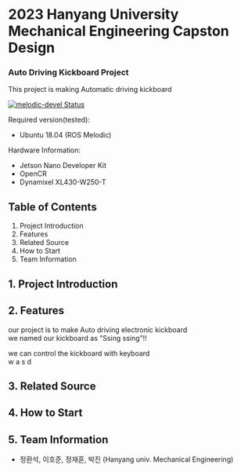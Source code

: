 # 2023 Hanyang University Mechanical Engineering Capston Design 
### Auto Driving Kickboard Project

This project is making Automatic driving kickboard 

[![melodic-devel Status](https://github.com/ROBOTIS-GIT/dynamixel-workbench/workflows/melodic-devel/badge.svg)](https://github.com/ROBOTIS-GIT/dynamixel-workbench/tree/melodic-devel)

Required version(tested):
- Ubuntu 18.04 (ROS Melodic)

Hardware Information:
- Jetson Nano Developer Kit
- OpenCR
- Dynamixel XL430-W250-T

## Table of Contents
1. Project Introduction
2. Features
3. Related Source
4. How to Start
5. Team Information

## 1. Project Introduction  

## 2. Features  
our project is to make Auto driving electronic kickboard     
we named our kickboard as "Ssing ssing"!!    
     
we can control the kickboard with keyboard     
   w
 a s d    
    
## 3. Related Source  
  
## 4. How to Start  
  
## 5. Team Information
- 정환석, 이호준, 정재훈, 박진 (Hanyang univ. Mechanical Engineering) 


